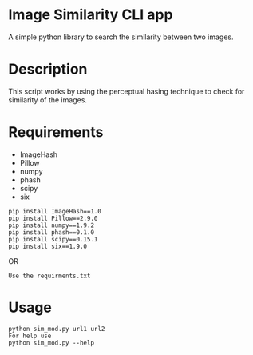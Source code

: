 # Image Similarity CLI app

A simple python library to search the similarity between two images.

# Description

This script works by using the perceptual hasing technique to check for similarity of the images.

# Requirements

- ImageHash
- Pillow
- numpy
- phash
- scipy
- six
```
pip install ImageHash==1.0
pip install Pillow==2.9.0
pip install numpy==1.9.2
pip install phash==0.1.0
pip install scipy==0.15.1
pip install six==1.9.0
```

OR 
```
Use the requirments.txt
```
# Usage

```
python sim_mod.py url1 url2
For help use
python sim_mod.py --help
```

